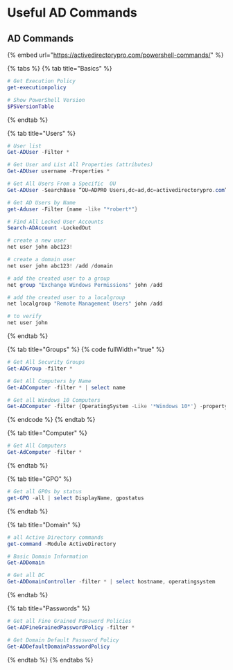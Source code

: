 # Useful AD Commands

## AD Commands

{% embed url="https://activedirectorypro.com/powershell-commands/" %}

{% tabs %}
{% tab title="Basics" %}
```powershell
# Get Execution Policy
get-executionpolicy

# Show PowerShell Version
$PSVersionTable
```
{% endtab %}

{% tab title="Users" %}
```powershell
# User list
Get-ADUser -Filter *

# Get User and List All Properties (attributes)
Get-ADUser username -Properties *

# Get All Users From a Specific  OU
Get-ADUser -SearchBase “OU=ADPRO Users,dc=ad,dc=activedirectorypro.com” -Filter *

# Get AD Users by Name
get-Aduser -Filter {name -like "*robert*"}

# Find All Locked User Accounts
Search-ADAccount -LockedOut

# create a new user
net user john abc123!

# create a domain user
net user john abc123! /add /domain

# add the created user to a group
net group "Exchange Windows Permissions" john /add

# add the created user to a localgroup
net localgroup "Remote Management Users" john /add

# to verify
net user john
```
{% endtab %}

{% tab title="Groups" %}
{% code fullWidth="true" %}
```powershell
# Get All Security Groups
Get-ADGroup -filter *

# Get All Computers by Name
Get-ADComputer -filter * | select name

# Get all Windows 10 Computers
Get-ADComputer -filter {OperatingSystem -Like '*Windows 10*'} -property * | select name, operatingsystem
```
{% endcode %}
{% endtab %}

{% tab title="Computer" %}
```powershell
# Get All Computers
Get-AdComputer -filter *
```
{% endtab %}

{% tab title="GPO" %}
```powershell
# Get all GPOs by status
get-GPO -all | select DisplayName, gpostatus
```
{% endtab %}

{% tab title="Domain" %}
```powershell
# all Active Directory commands
get-command -Module ActiveDirectory

# Basic Domain Information
Get-ADDomain

# Get all DC 
Get-ADDomainController -filter * | select hostname, operatingsystem
```
{% endtab %}

{% tab title="Passwords" %}
```powershell
# Get all Fine Grained Password Policies
Get-ADFineGrainedPasswordPolicy -filter *

# Get Domain Default Password Policy
Get-ADDefaultDomainPasswordPolicy
```
{% endtab %}
{% endtabs %}
